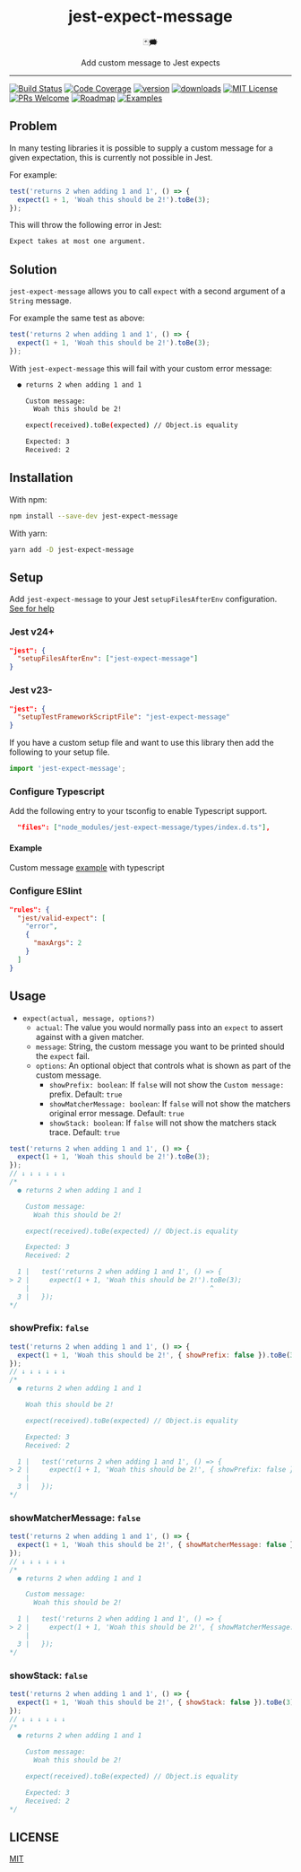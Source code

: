 <div align="center">
<h1>jest-expect-message</h1>

🃏🗯

Add custom message to Jest expects

</div>

<hr />

[![Build Status](https://img.shields.io/github/actions/workflow/status/mattphillips/jest-expect-message/ci.yaml?branch=main&style=flat-square)](https://github.com/mattphillips/jest-expect-message/actions/workflows/ci.yaml)
[![Code Coverage](https://img.shields.io/codecov/c/github/mattphillips/jest-expect-message.svg?style=flat-square)](https://codecov.io/github/mattphillips/jest-expect-message)
[![version](https://img.shields.io/npm/v/jest-expect-message.svg?style=flat-square)](https://www.npmjs.com/package/jest-expect-message)
[![downloads](https://img.shields.io/npm/dm/jest-expect-message.svg?style=flat-square)](http://npm-stat.com/charts.html?package=jest-expect-message&from=2017-09-14)
[![MIT License](https://img.shields.io/npm/l/jest-expect-message.svg?style=flat-square)](https://github.com/mattphillips/jest-expect-message/blob/master/LICENSE)
[![PRs Welcome](https://img.shields.io/badge/PRs-welcome-brightgreen.svg?style=flat-square)](http://makeapullrequest.com)
[![Roadmap](https://img.shields.io/badge/%F0%9F%93%94-roadmap-CD9523.svg?style=flat-square)](https://github.com/mattphillips/jest-expect-message/blob/master/docs/ROADMAP.md)
[![Examples](https://img.shields.io/badge/%F0%9F%92%A1-examples-ff615b.svg?style=flat-square)](https://github.com/mattphillips/jest-expect-message/blob/master/docs/EXAMPLES.md)

## Problem

In many testing libraries it is possible to supply a custom message for a given expectation, this is currently not
possible in Jest.

For example:

```js
test('returns 2 when adding 1 and 1', () => {
  expect(1 + 1, 'Woah this should be 2!').toBe(3);
});
```

This will throw the following error in Jest:

```sh
Expect takes at most one argument.
```

## Solution

`jest-expect-message` allows you to call `expect` with a second argument of a `String` message.

For example the same test as above:

```js
test('returns 2 when adding 1 and 1', () => {
  expect(1 + 1, 'Woah this should be 2!').toBe(3);
});
```

With `jest-expect-message` this will fail with your custom error message:

```sh
  ● returns 2 when adding 1 and 1

    Custom message:
      Woah this should be 2!

    expect(received).toBe(expected) // Object.is equality

    Expected: 3
    Received: 2
```

## Installation

With npm:

```sh
npm install --save-dev jest-expect-message
```

With yarn:

```sh
yarn add -D jest-expect-message
```

## Setup

Add `jest-expect-message` to your Jest `setupFilesAfterEnv` configuration.
[See for help](https://jestjs.io/docs/en/next/configuration#setupfilesafterenv-array)

### Jest v24+

```json
"jest": {
  "setupFilesAfterEnv": ["jest-expect-message"]
}
```

### Jest v23-

```json
"jest": {
  "setupTestFrameworkScriptFile": "jest-expect-message"
}
```

If you have a custom setup file and want to use this library then add the following to your setup file.

```js
import 'jest-expect-message';
```

### Configure Typescript

Add the following entry to your tsconfig to enable Typescript support.

```json
  "files": ["node_modules/jest-expect-message/types/index.d.ts"],
```

#### Example

Custom message [example](/example) with typescript

### Configure ESlint

```json
"rules": {
  "jest/valid-expect": [
    "error",
    {
      "maxArgs": 2
    }
  ]
}
```

## Usage

- `expect(actual, message, options?)`
  - `actual`: The value you would normally pass into an `expect` to assert against with a given matcher.
  - `message`: String, the custom message you want to be printed should the `expect` fail.
  - `options`: An optional object that controls what is shown as part of the custom message.
    - `showPrefix: boolean`: If `false` will not show the `Custom message:` prefix. Default: `true`
    - `showMatcherMessage: boolean`: If `false` will not show the matchers original error message. Default: `true`
    - `showStack: boolean`: If `false` will not show the matchers stack trace. Default: `true`

```js
test('returns 2 when adding 1 and 1', () => {
  expect(1 + 1, 'Woah this should be 2!').toBe(3);
});
// ↓ ↓ ↓ ↓ ↓ ↓
/*
  ● returns 2 when adding 1 and 1

    Custom message:
      Woah this should be 2!

    expect(received).toBe(expected) // Object.is equality

    Expected: 3
    Received: 2

  1 |   test('returns 2 when adding 1 and 1', () => {
> 2 |     expect(1 + 1, 'Woah this should be 2!').toBe(3);
    |                                             ^
  3 |   });
*/
```

### showPrefix: `false`

```js
test('returns 2 when adding 1 and 1', () => {
  expect(1 + 1, 'Woah this should be 2!', { showPrefix: false }).toBe(3);
});
// ↓ ↓ ↓ ↓ ↓ ↓
/*
  ● returns 2 when adding 1 and 1

    Woah this should be 2!

    expect(received).toBe(expected) // Object.is equality

    Expected: 3
    Received: 2

  1 |   test('returns 2 when adding 1 and 1', () => {
> 2 |     expect(1 + 1, 'Woah this should be 2!', { showPrefix: false }).toBe(3);
    |                                                                    ^
  3 |   });
*/
```

### showMatcherMessage: `false`

```js
test('returns 2 when adding 1 and 1', () => {
  expect(1 + 1, 'Woah this should be 2!', { showMatcherMessage: false }).toBe(3);
});
// ↓ ↓ ↓ ↓ ↓ ↓
/*
  ● returns 2 when adding 1 and 1

    Custom message:
      Woah this should be 2!

  1 |   test('returns 2 when adding 1 and 1', () => {
> 2 |     expect(1 + 1, 'Woah this should be 2!', { showMatcherMessage: false }).toBe(3);
    |                                                                            ^
  3 |   });
*/
```

### showStack: `false`

```js
test('returns 2 when adding 1 and 1', () => {
  expect(1 + 1, 'Woah this should be 2!', { showStack: false }).toBe(3);
});
// ↓ ↓ ↓ ↓ ↓ ↓
/*
  ● returns 2 when adding 1 and 1

    Custom message:
      Woah this should be 2!

    expect(received).toBe(expected) // Object.is equality

    Expected: 3
    Received: 2
*/
```

## LICENSE

[MIT](/LICENSE)
